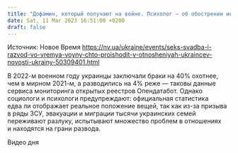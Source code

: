 ```yaml
---
title: "Дофамин, который получают на войне. Психолог — об обострении инстинкта размножения в критической ситуации и способах избежать развода"
date: Sat, 11 Mar 2023 16:51:00 +0200
draft: false
---
```

Источник: Новое Время https://nv.ua/ukraine/events/seks-svadba-i-razvod-vo-vremya-voyny-chto-proishodit-v-otnosheniyah-ukraincev-novosti-ukrainy-50309401.html


 В 2022-м военном году украинцы заключали браки на 40% охотнее, чем в мирном 2021-м, а разводились на 4% реже — таковы данные сервиса мониторинга открытых реестров Опендатабот. Однако социологи и психологи предупреждают: официальная статистика едва ли отображает реальное положение вещей, так как из-за призыва в ряды ЗСУ, эвакуации и миграции тысячи украинских семей переживают разлуку, испытывают множество проблем в отношениях и находятся на грани развода.

  Видео дня   

